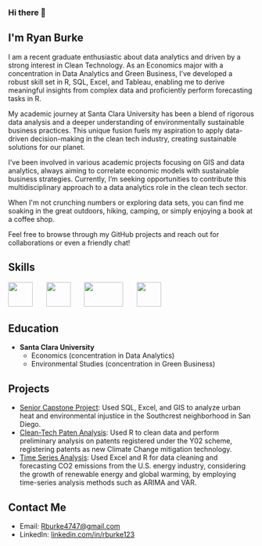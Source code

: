 ### Hi there 👋 

## I'm Ryan Burke 

I am a recent graduate enthusiastic about data analytics and driven by a strong interest in Clean Technology. As an Economics major with a concentration in Data Analytics and Green Business, I’ve developed a robust skill set in R, SQL, Excel, and Tableau, enabling me to derive meaningful insights from complex data and proficiently perform forecasting tasks in R.

My academic journey at Santa Clara University has been a blend of rigorous data analysis and a deeper understanding of environmentally sustainable business practices. This unique fusion fuels my aspiration to apply data-driven decision-making in the clean tech industry, creating sustainable solutions for our planet.

I’ve been involved in various academic projects focusing on GIS and data analytics, always aiming to correlate economic models with sustainable business strategies. Currently, I’m seeking opportunities to contribute this multidisciplinary approach to a data analytics role in the clean tech sector.

When I'm not crunching numbers or exploring data sets, you can find me soaking in the great outdoors, hiking, camping, or simply enjoying a book at a coffee shop.

Feel free to browse through my GitHub projects and reach out for collaborations or even a friendly chat!

## Skills

<img src="https://upload.wikimedia.org/wikipedia/commons/thumb/1/1b/R_logo.svg/1200px-R_logo.svg.png" width="50" height="50">&nbsp;&nbsp;&nbsp;&nbsp;&nbsp;&nbsp;
<img src="https://db.cs.uni-tuebingen.de/teaching/ws2223/sql-is-a-programming-language/logo.svg" width="50" height="50">&nbsp;&nbsp;&nbsp;&nbsp;&nbsp;&nbsp;
<img src="https://logos-world.net/wp-content/uploads/2021/10/Tableau-Emblem.png" width="80" height="50">&nbsp;&nbsp;&nbsp;&nbsp;&nbsp;&nbsp;
<img src="https://www.technology.pitt.edu/sites/default/files/icon-graphics/1200px-Microsoft_Excel_2013_logo.svg_.png" width="50" height="50">


## Education 
- **Santa Clara University**
    - Economics (concentration in Data Analytics)
    - Environmental Studies (concentration in Green Business)

## Projects 
- [Senior Capstone Project](https://github.com/RyanJBurke/RyanJBurke/blob/main/SeniorCapstone_UrbanReforestation.pdf): Used SQL, Excel, and GIS to analyze urban heat and environmental injustice in the Southcrest neighborhood in San Diego. 
- [Clean-Tech Paten Analysis](https://github.com/RyanJBurke/RyanJBurke/blob/main/Knit_Patent_v1.pdf): Used R to clean data and perform preliminary analysis on patents registered under the Y02 scheme, registering patents as new Climate Change mitigation technology.
- [Time Series Analysis](https://github.com/RyanJBurke/RyanJBurke/blob/main/Time_Series_Analysis_Emissions.pdf): Used Excel and R for data cleaning and forecasting CO2 emissions from the U.S. energy industry, considering the growth of renewable energy and global warming, by employing time-series analysis methods such as ARIMA and VAR.


## Contact Me
- Email: [Rburke4747@gmail.com](mailto:rburke4747@gmail.com)
- LinkedIn: [linkedin.com/in/rburke123](https://www.linkedin.com/in/rburke123/)

